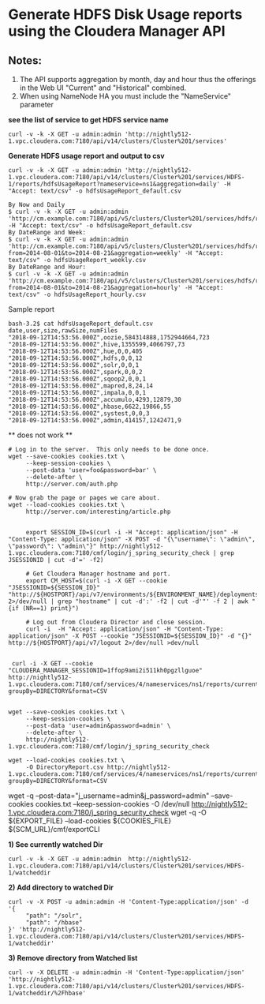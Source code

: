 # Generate HDFS Disk Usage reports using the Cloudera Manager API

## Notes:
1. The API supports aggregation by month, day and hour thus the offerings in the Web UI "Current" and "Historical" combined.
2. When using NameNode HA you must include the "NameService" parameter


**see the list of service to get HDFS service name**

```
curl -v -k -X GET -u admin:admin 'http://nightly512-1.vpc.cloudera.com:7180/api/v14/clusters/Cluster%201/services'
```
**Generate HDFS usage report and output to csv**

```
curl -v -k -X GET -u admin:admin 'http://nightly512-1.vpc.cloudera.com:7180/api/v14/clusters/Cluster%201/services/HDFS-1/reports/hdfsUsageReport?nameservice=ns1&aggregation=daily' -H "Accept: text/csv" -o hdfsUsageReport_default.csv
```
```shell
By Now and Daily 
$ curl -v -k -X GET -u admin:admin 'http://cm.example.com:7180/api/v5/clusters/Cluster%201/services/hdfs/reports/hdfsUsageReport' -H "Accept: text/csv" -o hdfsUsageReport_default.csv
By DateRange and Week:
$ curl -v -k -X GET -u admin:admin 'http://cm.example.com:7180/api/v5/clusters/Cluster%201/services/hdfs/reports/hdfsUsageReport?from=2014-08-01&to=2014-08-21&aggregation=weekly' -H "Accept: text/csv" -o hdfsUsageReport_weekly.csv
By DateRange and Hour:
$ curl -v -k -X GET -u admin:admin 'http://cm.example.com:7180/api/v5/clusters/Cluster%201/services/hdfs/reports/hdfsUsageReport?from=2014-08-01&to=2014-08-21&aggregation=hourly' -H "Accept: text/csv" -o hdfsUsageReport_hourly.csv

```


Sample report

```shell
bash-3.2$ cat hdfsUsageReport_default.csv
date,user,size,rawSize,numFiles
"2018-09-12T14:53:56.000Z",oozie,584314888,1752944664,723
"2018-09-12T14:53:56.000Z",hive,1355599,4066797,73
"2018-09-12T14:53:56.000Z",hue,0,0,405
"2018-09-12T14:53:56.000Z",hdfs,0,0,12
"2018-09-12T14:53:56.000Z",solr,0,0,1
"2018-09-12T14:53:56.000Z",spark,0,0,2
"2018-09-12T14:53:56.000Z",sqoop2,0,0,1
"2018-09-12T14:53:56.000Z",mapred,8,24,14
"2018-09-12T14:53:56.000Z",impala,0,0,1
"2018-09-12T14:53:56.000Z",accumulo,4293,12879,30
"2018-09-12T14:53:56.000Z",hbase,6622,19866,55
"2018-09-12T14:53:56.000Z",systest,0,0,3
"2018-09-12T14:53:56.000Z",admin,414157,1242471,9
```

** does not work **
```
# Log in to the server.  This only needs to be done once.
wget --save-cookies cookies.txt \
     --keep-session-cookies \
     --post-data 'user=foo&password=bar' \
     --delete-after \
     http://server.com/auth.php

# Now grab the page or pages we care about.
wget --load-cookies cookies.txt \
     http://server.com/interesting/article.php
     
     
     export SESSION_ID=$(curl -i -H "Accept: application/json" -H "Content-Type: application/json" -X POST -d "{\"username\": \"admin\", \"password\": \"admin\"}" http://nightly512-1.vpc.cloudera.com:7180/cmf/login/j_spring_security_check | grep JSESSIONID | cut -d'=' -f2)
     
     # Get Cloudera Manager hostname and port.
     export CM_HOST=$(curl -i -X GET --cookie "JSESSIONID=${SESSION_ID}" "http://${HOSTPORT}/api/v7/environments/${ENVIRONMENT_NAME}/deployments/${DEPLOYMENT_NAME}" 2>/dev/null | grep "hostname" | cut -d':' -f2 | cut -d'"' -f 2 | awk "{if (NR==1) print}")
     
     # Log out from Cloudera Director and close session.
     curl -i  -H "Accept: application/json" -H "Content-Type: application/json" -X POST --cookie "JSESSIONID=${SESSION_ID}" -d "{}" http://${HOSTPORT}/api/v7/logout 2>/dev/null >dev/null

     
 curl -i -X GET --cookie "CLOUDERA_MANAGER_SESSIONID=1ffop9ami2i511kh0pgzllguoe"  http://nightly512-1.vpc.cloudera.com:7180/cmf/services/4/nameservices/ns1/reports/currentDiskUsage?groupBy=DIRECTORY&format=CSV   
     
     
wget --save-cookies cookies.txt \
     --keep-session-cookies \
     --post-data 'user=admin&password=admin' \
     --delete-after \
     http://nightly512-1.vpc.cloudera.com:7180/cmf/login/j_spring_security_check

wget --load-cookies cookies.txt \
     -O DirectoryReport.csv http://nightly512-1.vpc.cloudera.com:7180/cmf/services/4/nameservices/ns1/reports/currentDiskUsage?groupBy=DIRECTORY&format=CSV
```

wget -q –post-data="j_username=admin&j_password=admin" –save-cookies cookies.txt –keep-session-cookies -O /dev/null http://nightly512-1.vpc.cloudera.com:7180/j_spring_security_check
wget -q -O ${EXPORT_FILE} –load-cookies ${COOKIES_FILE} ${SCM_URL}/cmf/exportCLI







**1)  See currently watched Dir**  
```
curl -v -k -X GET -u admin:admin  http://nightly512-1.vpc.cloudera.com:7180/api/v14/clusters/Cluster%201/services/HDFS-1/watcheddir
```
**2)  Add directory to watched Dir**
```
curl -v -X POST -u admin:admin -H 'Content-Type:application/json' -d '{
     "path": "/solr",
     "path": "/hbase"
}' 'http://nightly512-1.vpc.cloudera.com:7180/api/v14/clusters/Cluster%201/services/HDFS-1/watcheddir'
```
**3) Remove directory from Watched list**
```
curl -v -X DELETE -u admin:admin -H 'Content-Type:application/json' 'http://nightly512-1.vpc.cloudera.com:7180/api/v14/clusters/Cluster%201/services/HDFS-1/watcheddir/%2Fhbase'

```
